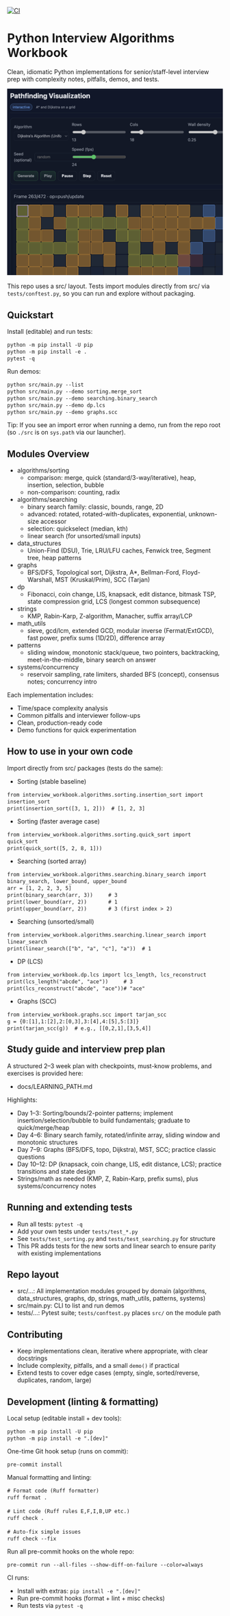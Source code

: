 [![CI](https://github.com/ianlintner/python_dsa/actions/workflows/ci.yml/badge.svg?branch=main)](https://github.com/ianlintner/python_dsa/actions/workflows/ci.yml)

# Python Interview Algorithms Workbook

Clean, idiomatic Python implementations for senior/staff-level interview prep with complexity notes, pitfalls, demos, and tests.

![Project overview screenshot](docs/assets/visual.png)

This repo uses a src/ layout. Tests import modules directly from src/ via `tests/conftest.py`, so you can run and explore without packaging.

## Quickstart

Install (editable) and run tests:
```
python -m pip install -U pip
python -m pip install -e .
pytest -q
```

Run demos:
```
python src/main.py --list
python src/main.py --demo sorting.merge_sort
python src/main.py --demo searching.binary_search
python src/main.py --demo dp.lcs
python src/main.py --demo graphs.scc
```

Tip: If you see an import error when running a demo, run from the repo root (so `./src` is on `sys.path` via our launcher).

## Modules Overview

- algorithms/sorting
  - comparison: merge, quick (standard/3-way/iterative), heap, insertion, selection, bubble
  - non-comparison: counting, radix
- algorithms/searching
  - binary search family: classic, bounds, range, 2D
  - advanced: rotated, rotated-with-duplicates, exponential, unknown-size accessor
  - selection: quickselect (median, kth)
  - linear search (for unsorted/small inputs)
- data_structures
  - Union-Find (DSU), Trie, LRU/LFU caches, Fenwick tree, Segment tree, heap patterns
- graphs
  - BFS/DFS, Topological sort, Dijkstra, A*, Bellman-Ford, Floyd-Warshall, MST (Kruskal/Prim), SCC (Tarjan)
- dp
  - Fibonacci, coin change, LIS, knapsack, edit distance, bitmask TSP, state compression grid, LCS (longest common subsequence)
- strings
  - KMP, Rabin-Karp, Z-algorithm, Manacher, suffix array/LCP
- math_utils
  - sieve, gcd/lcm, extended GCD, modular inverse (Fermat/ExtGCD), fast power, prefix sums (1D/2D), difference array
- patterns
  - sliding window, monotonic stack/queue, two pointers, backtracking, meet-in-the-middle, binary search on answer
- systems/concurrency
  - reservoir sampling, rate limiters, sharded BFS (concept), consensus notes; concurrency intro

Each implementation includes:
- Time/space complexity analysis
- Common pitfalls and interviewer follow-ups
- Clean, production-ready code
- Demo functions for quick experimentation

## How to use in your own code

Import directly from src/ packages (tests do the same):

- Sorting (stable baseline)
```
from interview_workbook.algorithms.sorting.insertion_sort import insertion_sort
print(insertion_sort([3, 1, 2]))  # [1, 2, 3]
```

- Sorting (faster average case)
```
from interview_workbook.algorithms.sorting.quick_sort import quick_sort
print(quick_sort([5, 2, 8, 1]))
```

- Searching (sorted array)
```
from interview_workbook.algorithms.searching.binary_search import binary_search, lower_bound, upper_bound
arr = [1, 2, 2, 3, 5]
print(binary_search(arr, 3))     # 3
print(lower_bound(arr, 2))       # 1
print(upper_bound(arr, 2))       # 3 (first index > 2)
```

- Searching (unsorted/small)
```
from interview_workbook.algorithms.searching.linear_search import linear_search
print(linear_search(["b", "a", "c"], "a"))  # 1
```

- DP (LCS)
```
from interview_workbook.dp.lcs import lcs_length, lcs_reconstruct
print(lcs_length("abcde", "ace"))     # 3
print(lcs_reconstruct("abcde", "ace"))# "ace"
```

- Graphs (SCC)
```
from interview_workbook.graphs.scc import tarjan_scc
g = {0:[1],1:[2],2:[0,3],3:[4],4:[5],5:[3]}
print(tarjan_scc(g))  # e.g., [[0,2,1],[3,5,4]]
```

## Study guide and interview prep plan

A structured 2–3 week plan with checkpoints, must-know problems, and exercises is provided here:
- docs/LEARNING_PATH.md

Highlights:
- Day 1–3: Sorting/bounds/2-pointer patterns; implement insertion/selection/bubble to build fundamentals; graduate to quick/merge/heap
- Day 4–6: Binary search family, rotated/infinite array, sliding window and monotonic structures
- Day 7–9: Graphs (BFS/DFS, topo, Dijkstra), MST, SCC; practice classic questions
- Day 10–12: DP (knapsack, coin change, LIS, edit distance, LCS); practice transitions and state design
- Strings/math as needed (KMP, Z, Rabin-Karp, prefix sums), plus systems/concurrency notes

## Running and extending tests

- Run all tests: `pytest -q`
- Add your own tests under `tests/test_*.py`
- See `tests/test_sorting.py` and `tests/test_searching.py` for structure
- This PR adds tests for the new sorts and linear search to ensure parity with existing implementations

## Repo layout

- src/…: All implementation modules grouped by domain (algorithms, data_structures, graphs, dp, strings, math_utils, patterns, systems)
- src/main.py: CLI to list and run demos
- tests/…: Pytest suite; `tests/conftest.py` places `src/` on the module path

## Contributing

- Keep implementations clean, iterative where appropriate, with clear docstrings
- Include complexity, pitfalls, and a small `demo()` if practical
- Extend tests to cover edge cases (empty, single, sorted/reverse, duplicates, random, large)

## Development (linting & formatting)

Local setup (editable install + dev tools):
```
python -m pip install -U pip
python -m pip install -e ".[dev]"
```

One-time Git hook setup (runs on commit):
```
pre-commit install
```

Manual formatting and linting:
```
# Format code (Ruff formatter)
ruff format .

# Lint code (Ruff rules E,F,I,B,UP etc.)
ruff check .

# Auto-fix simple issues
ruff check --fix
```

Run all pre-commit hooks on the whole repo:
```
pre-commit run --all-files --show-diff-on-failure --color=always
```

CI runs:
- Install with extras: `pip install -e ".[dev]"`
- Run pre-commit hooks (format + lint + misc checks)
- Run tests via `pytest -q`
